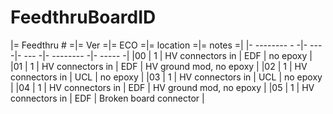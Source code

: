 # FeedthruBoardID

|= Feedthru # =|= Ver =|=  ECO =|= location =|= notes =|
|- -------- - -|- --- -|-  --- -|- -------- -|- ----- -|
|00 | 1 | HV connectors in | EDF | no epoxy |
|01 | 1 | HV connectors in | EDF | HV ground mod, no epoxy |
|02 | 1 | HV connectors in | UCL | no epoxy |
|03 | 1 | HV connectors in | UCL | no epoxy |
|04 | 1 | HV connectors in | EDF | HV ground mod, no epoxy |
|05 | 1 | HV connectors in | EDF | Broken board connector |
